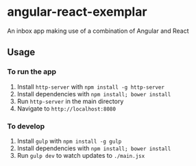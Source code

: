# angular-react-exemplar
An inbox app making use of a combination of Angular and React

## Usage
### To run the app
1. Install `http-server` with `npm install -g http-server`
2. Install dependencies with `npm install; bower install`
3. Run `http-server` in the main directory
4. Navigate to `http://localhost:8080`
### To develop
1. Install `gulp` with `npm install -g gulp`
2. Install dependencies with `npm install; bower install`
3. Run `gulp dev` to watch updates to `./main.jsx`
